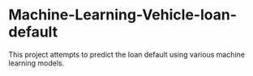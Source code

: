 # Machine-Learning-Vehicle-loan-default
This project attempts to predict the loan default using various machine learning models.
